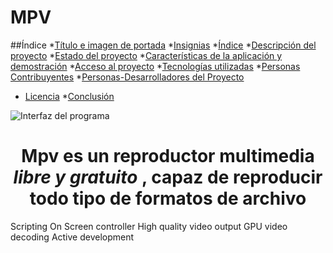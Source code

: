 # MPV

##Índice
*[Título e imagen de portada](#Título-e-imagen-de-portada)
*[Insignias](#insignias)
*[Índice](#índice)
*[Descripción del proyecto](#descripción-del-proyecto)
*[Estado del proyecto](#Estado-del-proyecto)
*[Características de la aplicación y demostración](#Características-de-la-aplicación-y-demostración)
*[Acceso al proyecto](#acceso-proyecto)
*[Tecnologías utilizadas](#tecnologías-utilizadas)
*[Personas Contribuyentes](#personas-contribuyentes)
*[Personas-Desarrolladores del Proyecto](#personas-desarrolladores)
* [Licencia](#licencia)
*[Conclusión](#conclusión)

![Interfaz del programa](https://github.com/user-attachments/assets/98e4e695-064b-4ae4-8be2-ac02788b1df4)
<h1 align="center"> Mpv es un reproductor multimedia <i>libre y gratuito </i>, capaz de reproducir todo tipo de formatos de archivo</h1>
Scripting
On Screen controller
High quality video output
GPU video decoding
Active development
